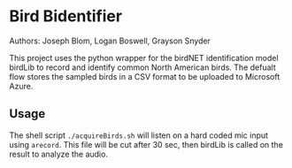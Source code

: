 # Bird Bidentifier
Authors: Joseph Blom, Logan Boswell, Grayson Snyder

This project uses the python wrapper for the birdNET identification model birdLib to record and identify common North American birds.
The defualt flow stores the sampled birds in a CSV format to be uploaded to Microsoft Azure.

## Usage
The shell script `./acquireBirds.sh` will listen on a hard coded mic input using `arecord`. This file will be cut after 30 sec, then birdLib is called
on the result to analyze the audio. 